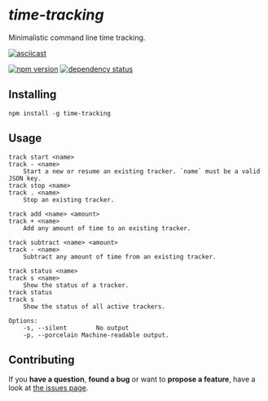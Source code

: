# *time-tracking*

Minimalistic command line time tracking.

[![asciicast](https://asciinema.org/a/28152.png)](https://asciinema.org/a/28152)

[![npm version](https://img.shields.io/npm/v/time-tracking.svg)](https://www.npmjs.com/package/time-tracking)
[![dependency status](https://img.shields.io/david/derhuerst/time-tracking.svg)](https://david-dm.org/derhuerst/time-tracking)



## Installing

```shell
npm install -g time-tracking
```



## Usage

```
track start <name>
track - <name>
	Start a new or resume an existing tracker. `name` must be a valid JSON key.
track stop <name>
track . <name>
	Stop an existing tracker.

track add <name> <amount>
track + <name>
	Add any amount of time to an existing tracker.

track subtract <name> <amount>
track - <name>
	Subtract any amount of time from an existing tracker.

track status <name>
track s <name>
	Show the status of a tracker.
track status
track s
	Show the status of all active trackers.

Options:
	-s, --silent		No output
	-p, --porcelain	Machine-readable output.

```



## Contributing

If you **have a question**, **found a bug** or want to **propose a feature**, have a look at [the issues page](https://github.com/derhuerst/time-tracking/issues).
